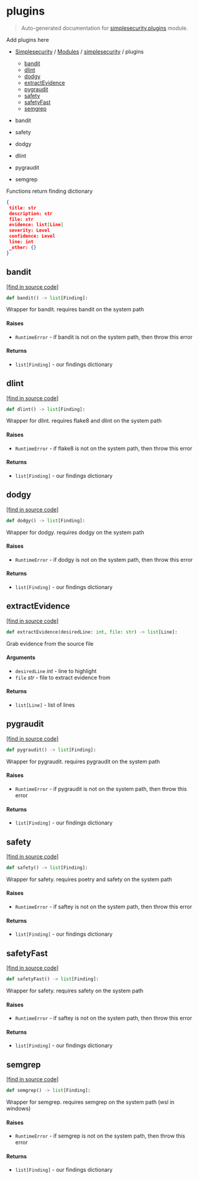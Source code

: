 # plugins

> Auto-generated documentation for [simplesecurity.plugins](../../simplesecurity/plugins.py) module.

Add plugins here

- [Simplesecurity](../README.md#simplesecurity-index) / [Modules](../README.md#simplesecurity-modules) / [simplesecurity](index.md#simplesecurity) / plugins
    - [bandit](#bandit)
    - [dlint](#dlint)
    - [dodgy](#dodgy)
    - [extractEvidence](#extractevidence)
    - [pygraudit](#pygraudit)
    - [safety](#safety)
    - [safetyFast](#safetyfast)
    - [semgrep](#semgrep)

- bandit
- safety
- dodgy
- dlint
- pygraudit
- semgrep

Functions return finding dictionary

```json
{
 title: str
 description: str
 file: str
 evidence: list[Line]
 severity: Level
 confidence: Level
 line: int
 _other: {}
}
```

## bandit

[[find in source code]](../../simplesecurity/plugins.py#L78)

```python
def bandit() -> list[Finding]:
```

Wrapper for bandit. requires bandit on the system path

#### Raises

- `RuntimeError` - if bandit is not on the system path, then throw this
error

#### Returns

- `list[Finding]` - our findings dictionary

## dlint

[[find in source code]](../../simplesecurity/plugins.py#L224)

```python
def dlint() -> list[Finding]:
```

Wrapper for dlint. requires flake8 and dlint on the system path

#### Raises

- `RuntimeError` - if flake8 is not on the system path, then throw this
error

#### Returns

- `list[Finding]` - our findings dictionary

## dodgy

[[find in source code]](../../simplesecurity/plugins.py#L196)

```python
def dodgy() -> list[Finding]:
```

Wrapper for dodgy. requires dodgy on the system path

#### Raises

- `RuntimeError` - if dodgy is not on the system path, then throw this
error

#### Returns

- `list[Finding]` - our findings dictionary

## extractEvidence

[[find in source code]](../../simplesecurity/plugins.py#L56)

```python
def extractEvidence(desiredLine: int, file: str) -> list[Line]:
```

Grab evidence from the source file

#### Arguments

- `desiredLine` *int* - line to highlight
- `file` *str* - file to extract evidence from

#### Returns

- `list[Line]` - list of lines

## pygraudit

[[find in source code]](../../simplesecurity/plugins.py#L256)

```python
def pygraudit() -> list[Finding]:
```

Wrapper for pygraudit. requires pygraudit on the system path

#### Raises

- `RuntimeError` - if pygraudit is not on the system path, then throw this
error

#### Returns

- `list[Finding]` - our findings dictionary

## safety

[[find in source code]](../../simplesecurity/plugins.py#L132)

```python
def safety() -> list[Finding]:
```

Wrapper for safety. requires poetry and safety on the system path

#### Raises

- `RuntimeError` - if saftey is not on the system path, then throw this
error

#### Returns

- `list[Finding]` - our findings dictionary

## safetyFast

[[find in source code]](../../simplesecurity/plugins.py#L179)

```python
def safetyFast() -> list[Finding]:
```

Wrapper for safety. requires safety on the system path

#### Raises

- `RuntimeError` - if saftey is not on the system path, then throw this
error

#### Returns

- `list[Finding]` - our findings dictionary

## semgrep

[[find in source code]](../../simplesecurity/plugins.py#L284)

```python
def semgrep() -> list[Finding]:
```

Wrapper for semgrep. requires semgrep on the system path (wsl in windows)

#### Raises

- `RuntimeError` - if semgrep is not on the system path, then throw this
error

#### Returns

- `list[Finding]` - our findings dictionary
